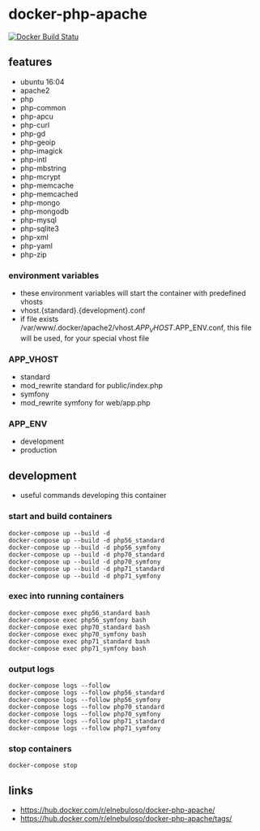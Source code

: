 # docker-php-apache

[![Docker Build Statu](https://img.shields.io/docker/build/elnebuloso/docker-php-apache.svg)](https://hub.docker.com/r/elnebuloso/docker-php-apache/builds/)

## features

- ubuntu 16:04
- apache2
- php
- php-common
- php-apcu
- php-curl
- php-gd
- php-geoip
- php-imagick
- php-intl
- php-mbstring
- php-mcrypt
- php-memcache
- php-memcached
- php-mongo
- php-mongodb
- php-mysql
- php-sqlite3
- php-xml
- php-yaml
- php-zip


### environment variables

- these environment variables will start the container with predefined vhosts
- vhost.{standard}.{development}.conf
- if file exists /var/www/.docker/apache2/vhost.$APP_VHOST.$APP_ENV.conf, this file will be used, for your special vhost file

### APP_VHOST

- standard
- mod_rewrite standard for public/index.php
- symfony
- mod_rewrite symfony for web/app.php

### APP_ENV

- development
- production

## development

- useful commands developing this container

### start and build containers

```
docker-compose up --build -d
docker-compose up --build -d php56_standard
docker-compose up --build -d php56_symfony
docker-compose up --build -d php70_standard
docker-compose up --build -d php70_symfony
docker-compose up --build -d php71_standard
docker-compose up --build -d php71_symfony
```

### exec into running containers

```
docker-compose exec php56_standard bash
docker-compose exec php56_symfony bash
docker-compose exec php70_standard bash
docker-compose exec php70_symfony bash
docker-compose exec php71_standard bash
docker-compose exec php71_symfony bash
```

### output logs

```
docker-compose logs --follow
docker-compose logs --follow php56_standard
docker-compose logs --follow php56_symfony
docker-compose logs --follow php70_standard
docker-compose logs --follow php70_symfony
docker-compose logs --follow php71_standard
docker-compose logs --follow php71_symfony
```

### stop containers

```
docker-compose stop
```

## links 

- https://hub.docker.com/r/elnebuloso/docker-php-apache/
- https://hub.docker.com/r/elnebuloso/docker-php-apache/tags/